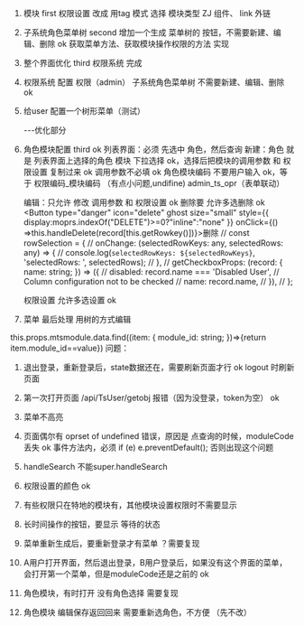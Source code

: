 1. 模块   first
   权限设置 改成 用tag 模式 选择
   模块类型 ZJ 组件、 link 外链


4. 子系统角色菜单树   second 
    增加一个生成 菜单树的 按钮，不需要新建、编辑、删除   ok
    获取菜单方法、获取模块操作权限的方法 实现

5. 整个界面优化 third
   权限系统 完成

6. 权限系统 配置  权限（admin）
   子系统角色菜单树 不需要新建、编辑、删除  ok

7. 给user 配置一个树形菜单（测试）

   ---优化部分
2. 角色模块配置 third   ok
   列表界面：必须 先选中 角色，然后查询
   新建：角色 就是 列表界面上选择的角色
         模块 下拉选择 ok，选择后把模块的调用参数 和 权限设置 复制过来 ok
         调用参数不必填 ok
         角色模块编码 不要用户输入  ok，等于 权限编码_模块编码 （有点小问题,undifine)   admin_ts_opr（表单联动）
    
    编辑：只允许 修改 调用参数 和 权限设置  ok
    删除要 允许多选删除  ok
    <Button type="danger" icon="delete" ghost size="small" style={{ display:moprs.indexOf("DELETE")>=0?"inline":"none" }} onClick={() =>this.handleDelete(record[this.getRowkey()])}>删除</Button>
    // const rowSelection = {
    //   onChange: (selectedRowKeys: any, selectedRows: any) => {
    //     console.log(`selectedRowKeys: ${selectedRowKeys}`, 'selectedRows: ', selectedRows);
    //   },
    //   getCheckboxProps: (record: { name: string; }) => ({
    //     disabled: record.name === 'Disabled User', // Column configuration not to be checked
    //     name: record.name,
    //   }),
    // };

    权限设置 允许多选设置 ok

3. 菜单  最后处理
    用树的方式编辑

this.props.mtsmodule.data.find((item: { module_id: string; })=>{return item.module_id==value})
问题：
1. 退出登录，重新登录后，state数据还在，需要刷新页面才行    ok
  logout 时刷新页面

2. 第一次打开页面 /api/TsUser/getobj  报错（因为没登录，token为空）  ok

3. 菜单不高亮

4. 页面偶尔有 oprset of undefined 错误，原因是 点查询的时候，moduleCode 丢失   ok
   事件方法内，必须 if (e) e.preventDefault(); 否则出现这个问题

5. handleSearch 不能super.handleSearch

6. 权限设置的颜色  ok

7. 有些权限只在特地的模块有，其他模块设置权限时不需要显示

8. 长时间操作的按钮，要显示 等待的状态

9. 菜单重新生成后，要重新登录才有菜单  ？需要复现

10. A用户打开界面，然后退出登录，B用户登录后，如果没有这个界面的菜单，会打开第一个菜单，但是moduleCode还是之前的  ok

11. 角色模块，有时打开 没有角色选择  需要复现 

12. 角色模块 编辑保存返回回来 需要重新选角色，不方便 （先不改）